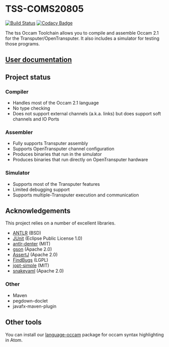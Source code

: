 # TSS-COMS20805

[![Build Status](https://travis-ci.org/TransputerSystems/TSS.svg?branch=master)](https://travis-ci.org/TransputerSystems/TSS)
[![Codacy Badge](https://api.codacy.com/project/badge/Grade/2d1f5e7218a84a42bd07c20d3a7a9718)](https://www.codacy.com/app/github_63/TSS?utm_source=github.com&amp;utm_medium=referral&amp;utm_content=TransputerSystems/TSS&amp;utm_campaign=Badge_Grade)

The tss Occam Toolchain allows you to compile and assemble Occam 2.1 for the Transputer/OpenTransputer. It also includes a simulator for testing those programs.

## [User documentation](doc/user)
 
## Project status

### Compiler

* Handles most of the Occam 2.1 language
* No type checking
* Does not support external channels (a.k.a. links) but does support soft channels and IO Ports

### Assembler

* Fully supports Transputer assembly
* Supports OpenTransputer channel configuration
* Produces binaries that run in the simulator
* Produces binaries that run directly on OpenTransputer hardware

### Simulator

* Supports most of the Transputer features
* Limited debugging support
* Supports multiple-Transputer execution and communication

## Acknowledgements

This project relies on a number of excellent libraries.

* [ANTLR](http://www.antlr.org/) (BSD)
* [JUnit](http://www.junit.org/) (Eclipse Public License 1.0)
* [antlr-denter](https://github.com/yshavit/antlr-denter) (MIT)
* [gson](https://github.com/google/gson) (Apache 2.0)
* [AssertJ](http://joel-costigliola.github.io/assertj/) (Apache 2.0)
* [FindBugs](http://findbugs.sourceforge.net/) (LGPL)
* [jopt-simple](https://pholser.github.io/jopt-simple/) (MIT)
* [snakeyaml](https://bitbucket.org/asomov/snakeyaml) (Apache 2.0)

### Other

* Maven
* pegdown-doclet
* javafx-maven-plugin

## Other tools

You can install our [language-occam](https://atom.io/packages/language-occam) package for occam syntax highlighting in Atom.